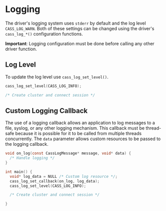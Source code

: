 # Logging

The driver's logging system uses `stderr` by default and the log level `CASS_LOG_WARN`. Both of these settings can be changed using the driver's `cass_log_*()` configuration functions.

**Important**: Logging configuration must be done before calling any other driver function.

## Log Level

To update the log level use `cass_log_set_level()`.

```c
cass_log_set_level(CASS_LOG_INFO);

/* Create cluster and connect session */
```

## Custom Logging Callback

The use of a logging callback allows an application to log messages to a file, syslog, or any other logging mechanism. This callback must be thread-safe because it is possible for it to be called from multiple threads concurrently. The `data` parameter allows custom resources to be passed to the logging callback.

```c
void on_log(const CassLogMessage* message, void* data) {
  /* Handle logging */
}

int main() {
  void* log_data = NULL /* Custom log resource */;
  cass_log_set_callback(on_log, log_data);
  cass_log_set_level(CASS_LOG_INFO);

  /* Create cluster and connect session */

}
```
